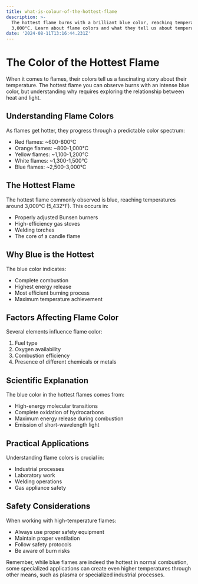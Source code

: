 ```yaml
---
title: what-is-colour-of-the-hottest-flame
description: >-
  The hottest flame burns with a brilliant blue color, reaching temperatures up to 
  3,000°C. Learn about flame colors and what they tell us about temperature.
date: '2024-08-11T13:16:44.231Z'
---
```

# The Color of the Hottest Flame

When it comes to flames, their colors tell us a fascinating story about their temperature. The hottest flame you can observe burns with an intense blue color, but understanding why requires exploring the relationship between heat and light.

## Understanding Flame Colors

As flames get hotter, they progress through a predictable color spectrum:
- Red flames: ~600-800°C
- Orange flames: ~800-1,000°C
- Yellow flames: ~1,100-1,200°C
- White flames: ~1,300-1,500°C
- Blue flames: ~2,500-3,000°C

## The Hottest Flame

The hottest flame commonly observed is blue, reaching temperatures around 3,000°C (5,432°F). This occurs in:
- Properly adjusted Bunsen burners
- High-efficiency gas stoves
- Welding torches
- The core of a candle flame

## Why Blue is the Hottest

The blue color indicates:
- Complete combustion
- Highest energy release
- Most efficient burning process
- Maximum temperature achievement

## Factors Affecting Flame Color

Several elements influence flame color:
1. Fuel type
2. Oxygen availability
3. Combustion efficiency
4. Presence of different chemicals or metals

## Scientific Explanation

The blue color in the hottest flames comes from:
- High-energy molecular transitions
- Complete oxidation of hydrocarbons
- Maximum energy release during combustion
- Emission of short-wavelength light

## Practical Applications

Understanding flame colors is crucial in:
- Industrial processes
- Laboratory work
- Welding operations
- Gas appliance safety

## Safety Considerations

When working with high-temperature flames:
- Always use proper safety equipment
- Maintain proper ventilation
- Follow safety protocols
- Be aware of burn risks

Remember, while blue flames are indeed the hottest in normal combustion, some specialized applications can create even higher temperatures through other means, such as plasma or specialized industrial processes.
